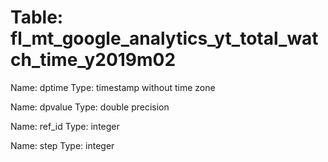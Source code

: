 Table: fl_mt_google_analytics_yt_total_watch_time_y2019m02
==========================================================

Name: dptime
Type: timestamp without time zone

Name: dpvalue
Type: double precision

Name: ref_id
Type: integer

Name: step
Type: integer

